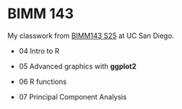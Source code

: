 # BIMM 143
My classwork from [BIMM143 S25](https://bioboot.github.io/bimm143_S25/) at UC San Diego.

- 04 Intro to R

- 05 Advanced graphics with **ggplot2** 

- 06 R functions

- 07 Principal Component Analysis
